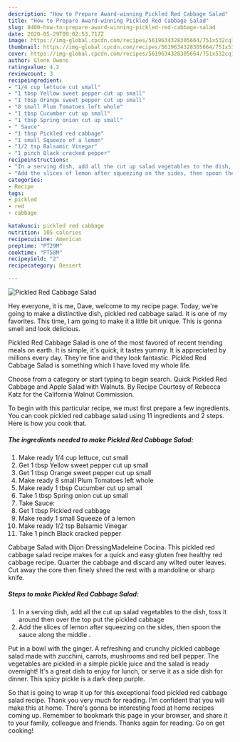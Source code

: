 ```yaml
---
description: "How to Prepare Award-winning Pickled Red Cabbage Salad"
title: "How to Prepare Award-winning Pickled Red Cabbage Salad"
slug: 8400-how-to-prepare-award-winning-pickled-red-cabbage-salad
date: 2020-05-29T09:02:53.717Z
image: https://img-global.cpcdn.com/recipes/5619634328305664/751x532cq70/pickled-red-cabbage-salad-recipe-main-photo.jpg
thumbnail: https://img-global.cpcdn.com/recipes/5619634328305664/751x532cq70/pickled-red-cabbage-salad-recipe-main-photo.jpg
cover: https://img-global.cpcdn.com/recipes/5619634328305664/751x532cq70/pickled-red-cabbage-salad-recipe-main-photo.jpg
author: Glenn Owens
ratingvalue: 4.2
reviewcount: 3
recipeingredient:
- "1/4 cup lettuce cut small"
- "1 tbsp Yellow sweet pepper cut up small"
- "1 tbsp Orange sweet pepper cut up small"
- "8 small Plum Tomatoes left whole"
- "1 tbsp Cucumber cut up small"
- "1 tbsp Spring onion cut up small"
- " Sauce"
- "1 tbsp Pickled red cabbage"
- "1 small Squeeze of a lemon"
- "1/2 tsp Balsamic Vinegar"
- "1 pinch Black cracked pepper"
recipeinstructions:
- "In a serving dish, add all the cut up salad vegetables to the dish, toss it around then over the top put the pickled cabbage"
- "Add the slices of lemon after squeezing on the sides, then spoon the sauce along the middle ."
categories:
- Recipe
tags:
- pickled
- red
- cabbage

katakunci: pickled red cabbage 
nutrition: 105 calories
recipecuisine: American
preptime: "PT29M"
cooktime: "PT58M"
recipeyield: "2"
recipecategory: Dessert

---
```



![Pickled Red Cabbage Salad](https://img-global.cpcdn.com/recipes/5619634328305664/751x532cq70/pickled-red-cabbage-salad-recipe-main-photo.jpg)

Hey everyone, it is me, Dave, welcome to my recipe page. Today, we're going to make a distinctive dish, pickled red cabbage salad. It is one of my favorites. This time, I am going to make it a little bit unique. This is gonna smell and look delicious.

Pickled Red Cabbage Salad is one of the most favored of recent trending meals on earth. It is simple, it's quick, it tastes yummy. It is appreciated by millions every day. They're fine and they look fantastic. Pickled Red Cabbage Salad is something which I have loved my whole life.

Choose from a category or start typing to begin search. Quick Pickled Red Cabbage and Apple Salad with Walnuts. By Recipe Courtesy of Rebecca Katz for the California Walnut Commission.


To begin with this particular recipe, we must first prepare a few ingredients. You can cook pickled red cabbage salad using 11 ingredients and 2 steps. Here is how you cook that.

<!--inarticleads1-->

##### The ingredients needed to make Pickled Red Cabbage Salad:

1. Make ready 1/4 cup lettuce, cut small
1. Get 1 tbsp Yellow sweet pepper cut up small
1. Get 1 tbsp Orange sweet pepper cut up small
1. Make ready 8 small Plum Tomatoes left whole
1. Make ready 1 tbsp Cucumber cut up small
1. Take 1 tbsp Spring onion cut up small
1. Take  Sauce:
1. Get 1 tbsp Pickled red cabbage
1. Make ready 1 small Squeeze of a lemon
1. Make ready 1/2 tsp Balsamic Vinegar
1. Take 1 pinch Black cracked pepper


Cabbage Salad with Dijon DressingMadeleine Cocina. This pickled red cabbage salad recipe makes for a quick and easy gluten free healthy red cabbage recipe. Quarter the cabbage and discard any wilted outer leaves. Cut away the core then finely shred the rest with a mandoline or sharp knife. 

<!--inarticleads2-->

##### Steps to make Pickled Red Cabbage Salad:

1. In a serving dish, add all the cut up salad vegetables to the dish, toss it around then over the top put the pickled cabbage
1. Add the slices of lemon after squeezing on the sides, then spoon the sauce along the middle .


Put in a bowl with the ginger. A refreshing and crunchy pickled cabbage salad made with zucchini, carrots, mushrooms and red bell pepper. The vegetables are pickled in a simple pickle juice and the salad is ready overnight! It&#39;s a great dish to enjoy for lunch, or serve it as a side dish for dinner. This spicy pickle is a dark deep purple. 

So that is going to wrap it up for this exceptional food pickled red cabbage salad recipe. Thank you very much for reading. I'm confident that you will make this at home. There's gonna be interesting food at home recipes coming up. Remember to bookmark this page in your browser, and share it to your family, colleague and friends. Thanks again for reading. Go on get cooking!
